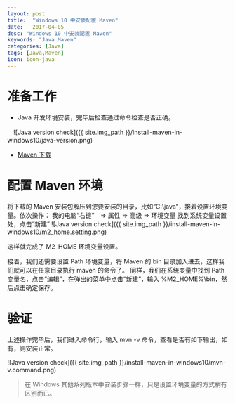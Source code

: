 ```yaml
---
layout: post
title:  "Windows 10 中安装配置 Maven"
date:   2017-04-05
desc: "Windows 10 中安装配置 Maven"
keywords: "Java Maven"
categories: [Java]
tags: [Java,Maven]
icon: icon-java
---
```


准备工作
=======
- Java 开发环境安装，完毕后检查通过命令检查是否正确。

　![Java version check]({{ site.img_path }}/install-maven-in-windows10/java-version.png)
- [Maven 下载](http://maven.apache.org/download.cgi)


配置 Maven 环境
==============
将下载的 Maven 安装包解压到您要安装的目录，比如“C:\java”，接着设置环境变量。依次操作：
我的电脑“右键”　=> 属性 => 高级 => 环境变量
找到系统变量设置处，点击“新建”
![Java version check]({{ site.img_path }}/install-maven-in-windows10/m2_home.setting.png)

这样就完成了 M2_HOME 环境变量设置。

接着，我们还需要设置 Path 环境变量，将 Maven 的 bin 目录加入进去，这样我们就可以在任意目录执行 maven 的命令了。
同样，我们在系统变量中找到 Path 变量名，点击“编辑”，在弹出的菜单中点击“新建”，输入 %M2_HOME%\bin，然后点击确定保存。

验证
===
上述操作完毕后，我们进入命令行，输入 mvn -v 命令，查看是否有如下输出，如有，则安装正常。

![Java version check]({{ site.img_path }}/install-maven-in-windows10/mvn-v.command.png)

> 在 Windows 其他系列版本中安装步骤一样，只是设置环境变量的方式稍有区别而已。


